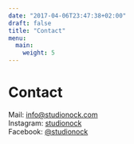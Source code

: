 ```yaml
---
date: "2017-04-06T23:47:38+02:00"
draft: false
title: "Contact"
menu:
  main:
    weight: 5
---
```

# Contact

Mail: [info@studionock.com](mailto:info@studionock.com)   
Instagram: [studionock](https://www.instagram.com/studionock/)  
Facebook: [@studionock](https://www.facebook.com/studionock/)  

